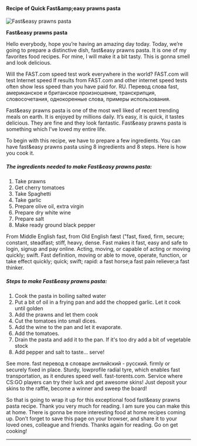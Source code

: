             

#### Recipe of Quick Fast&amp;amp;easy prawns pasta

![Fast&amp;easy  prawns pasta](https://img-global.cpcdn.com/recipes/4982398558142464/751x532cq70/fasteasy-prawns-pasta-recipe-main-photo.jpg)

**Fast&amp;easy prawns pasta**

Hello everybody, hope you’re having an amazing day today. Today, we’re going to prepare a distinctive dish, fast&easy prawns pasta. It is one of my favorites food recipes. For mine, I will make it a bit tasty. This is gonna smell and look delicious.

Will the FAST.com speed test work everywhere in the world? FAST.com will test Internet speed If results from FAST.com and other internet speed tests often show less speed than you have paid for. RU. Перевод слова fast, американское и британское произношение, транскрипция, словосочетания, однокоренные слова, примеры использования.

Fast&easy prawns pasta is one of the most well liked of recent trending meals on earth. It is enjoyed by millions daily. It’s easy, it is quick, it tastes delicious. They are fine and they look fantastic. Fast&easy prawns pasta is something which I’ve loved my entire life.

To begin with this recipe, we have to prepare a few ingredients. You can have fast&easy prawns pasta using 8 ingredients and 8 steps. Here is how you cook it.

##### The ingredients needed to make Fast&easy prawns pasta:

1.  Take prawns
2.  Get cherry tomatoes
3.  Take Spaghetti
4.  Take garlic
5.  Prepare olive oil, extra virgin
6.  Prepare dry white wine
7.  Prepare salt
8.  Make ready ground black pepper

From Middle English fast, from Old English fæst ("fast, fixed, firm, secure; constant, steadfast; stiff, heavy, dense. Fast makes it fast, easy and safe to login, signup and pay online. Acting, moving, or capable of acting or moving quickly; swift. Fast definition, moving or able to move, operate, function, or take effect quickly; quick; swift; rapid: a fast horse;a fast pain reliever;a fast thinker.

##### Steps to make Fast&easy prawns pasta:

1.  Cook the pasta in boiling salted water
2.  Put a bit of oil in a frying pan and add the chopped garlic. Let it cook until golden
3.  Add the prawns and let them cook
4.  Cut the tomatoes into small dices.
5.  Add the wine to the pan and let it evaporate.
6.  Add the tomatoes.
7.  Drain the pasta and add it to the pan. If it's too dry add a bit of vegetable stock
8.  Add pepper and salt to taste… serve!

See more. fast перевод в словаре английский - русский. firmly or securely fixed in place. Sturdy, lowprofile radial tyre, which enables fast transportation, as it endures speed well. fast-torents.com. Service where CS:GO players can try their luck and get awesome skins! Just deposit your skins to the raffle, become a winner and sweep the board!

So that is going to wrap it up for this exceptional food fast&easy prawns pasta recipe. Thank you very much for reading. I am sure you can make this at home. There is gonna be more interesting food at home recipes coming up. Don’t forget to save this page on your browser, and share it to your loved ones, colleague and friends. Thanks again for reading. Go on get cooking!

* * *
